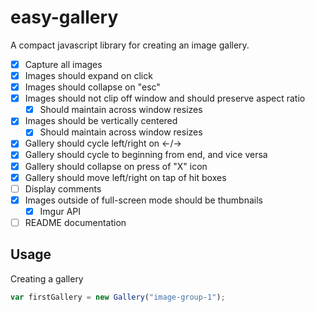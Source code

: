 # easy-gallery
A compact javascript library for creating an image gallery.

- [x] Capture all images
- [x] Images should expand on click
- [x] Images should collapse on "esc"
- [x] Images should not clip off window and should preserve aspect ratio
  - [x] Should maintain across window resizes
- [x] Images should be vertically centered
  - [x] Should maintain across window resizes
- [x] Gallery should cycle left/right on ←/→
- [x] Gallery should cycle to beginning from end, and vice versa
- [x] Gallery should collapse on press of "X" icon
- [x] Gallery should move left/right on tap of hit boxes
- [ ] Display comments
- [x] Images outside of full-screen mode should be thumbnails
  - [x] Imgur API
- [ ] README documentation

## Usage

Creating a gallery

```javascript
var firstGallery = new Gallery("image-group-1");
```
